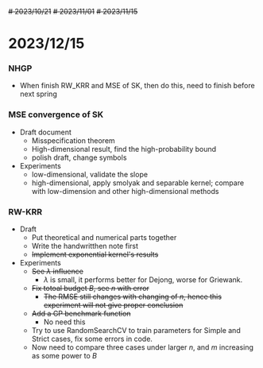 ~~# 2023/10/21~~
~~# 2023/11/01~~
~~# 2023/11/15~~
# 2023/12/15
### NHGP
* When finish RW_KRR and MSE of SK, then do this, need to finish before next spring

### MSE convergence of SK
* Draft document
  * Misspecification theorem
  * High-dimensional result, find the high-probability bound
  * polish draft, change symbols
* Experiments
  * low-dimensional, validate the slope
  * high-dimensional, apply smolyak and separable kernel;
                      compare with low-dimension and other high-dimensional methods

### RW-KRR
* Draft
  * Put theoretical and numerical parts together
  * Write the handwritthen note first
  * ~~Implement exponential kernel's results~~ 
* Experiments
  * ~~See $\lambda$ influence~~
    * $\lambda$ is small, it performs better for Dejong, worse for Griewank. 
  * ~~Fix totoal budget $B$, see $n$ with error~~
    * ~~The RMSE still changes with changing of $n$, hence this experiment will not give proper conclusion~~
  * ~~Add a GP benchmark function~~
    * No need this
  * Try to use RandomSearchCV to train parameters for Simple and Strict cases, fix some errors in code.
  * Now need to compare three cases under larger $n$, and $m$ increasing as some power to $B$
